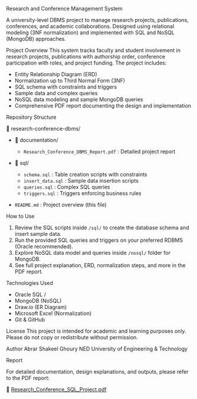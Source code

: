 Research and Conference Management System

A university-level DBMS project to manage research projects, publications, conferences, and academic collaborations. Designed using relational modeling (3NF normalization) and implemented with SQL and NoSQL (MongoDB) approaches.

Project Overview
This system tracks faculty and student involvement in research projects, publications with authorship order, conference participation with roles, and project funding. The project includes:
- Entity Relationship Diagram (ERD)
- Normalization up to Third Normal Form (3NF)
- SQL schema with constraints and triggers
- Sample data and complex queries
- NoSQL data modeling and sample MongoDB queries
- Comprehensive PDF report documenting the design and implementation

Repository Structure

📂 research-conference-dbms/
- 📂 documentation/
  - `Research_Conference_DBMS_Report.pdf` : Detailed project report

- 📂 sql/
  - `schema.sql` : Table creation scripts with constraints
  - `insert_data.sql` : Sample data insertion scripts
  - `queries.sql` : Complex SQL queries
  - `triggers.sql` : Triggers enforcing business rules

- `README.md` : Project overview (this file)

How to Use
1. Review the SQL scripts inside `/sql/` to create the database schema and insert sample data.
2. Run the provided SQL queries and triggers on your preferred RDBMS (Oracle recommended).
3. Explore NoSQL data model and queries inside `/nosql/` folder for MongoDB.
4. See full project explanation, ERD, normalization steps, and more in the PDF report.

Technologies Used
- Oracle SQL / 
- MongoDB (NoSQL)
- Draw.io (ER Diagram)
- Microsoft Excel (Normalization)
- Git & GitHub

License
This project is intended for academic and learning purposes only. Please do not copy or redistribute without permission.

Author
Abrar Shakeel Ghoury
NED University of Engineering & Technology

Report

For detailed documentation, design explanations, and outputs, please refer to the PDF report:

📄 [Research_Conference_SQL_Project.pdf](./Research-Conference-dbms/Documentation/Research_Conference_SQL_Project.pdf)


